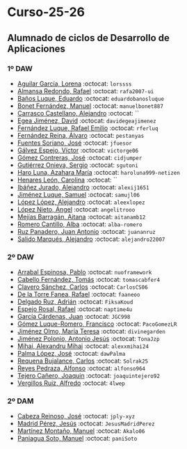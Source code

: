 # Curso-25-26
## Alumnado de ciclos de Desarrollo de Aplicaciones


### 1º DAW

- [Aguilar García, Lorena](https://github.com/lorssss) :octocat: `lorssss`
- [Almansa Redondo, Rafael](https://github.com/rafa2007-ui) :octocat: `rafa2007-ui`
- [Baños Luque, Eduardo](https://github.com/eduardobanosluque) :octocat: `eduardobanosluque`
- [Bonet Fernández, Manuel](https://github.com/manuelbonet887) :octocat: `manuelbonet887`
- [Carrasco Castellano, Alejandro](https://github.com/) :octocat: ``
- [Egea Jiménez, David](https://github.com/davidegeajimenez) :octocat: `davidegeajimenez  `
- [Fernández Luque, Rafael Emilio](https://github.com/rferluq) :octocat: `rferluq`
- [Fernández Reina, Álvaro](https://github.com/pestanyas) :octocat: `pestanyas`
- [Fuentes Soriano, José](https://github.com/jfuesor) :octocat: `jfuesor`
- [Gálvez Espejo, Víctor](https://github.com/victorge06) :octocat: `victorge06`
- [Gómez Contreras, José](https://github.com/cidjumper) :octocat: `cidjumper`
- [Gutiérrez Onieva, Sergio](https://github.com/sgutoni) :octocat: `sgutoni`
- [Haro Luna, Azahara María](https://github.com/haroluna999-netizen) :octocat: `haroluna999-netizen`
- [Henares León, Carolina](https://github.com/) :octocat: ``
- [Ibáñez Jurado, Alejandro](https://github.com/alexij1651) :octocat: `alexij1651`
- [Jiménez Luque, Samuel](https://github.com/samujl06) :octocat: `samujl06`
- [López López, Alejandro](https://github.com/aleexlopez) :octocat: `aleexlopez`
- [López Nieto, Ángel](https://github.com/angelitrooo) :octocat: `angelitrooo`
- [Mejías Barragán, Aitana](https://github.com/aitanamb12) :octocat: `aitanamb12`
- [Romero Cantillo, Alba](https://github.com/alba-romero) :octocat: `alba-romero`
- [Ruz Panadero, Juan Antonio](https://github.com/juananruz) :octocat: `juananruz`
- [Salido Marqués, Alejandro](https://github.com/alejandro22007) :octocat: `alejandro22007`


### 2º DAW

- [Arrabal Espinosa, Pablo](https://github.com/nuoframework) :octocat: `nuoframework`
- [Cabello Fernández, Tomás](https://github.com/tomascabfer4) :octocat: `tomascabfer4`
- [Clavero Sánchez, Carlos](https://github.com/CarlosCS06) :octocat: `CarlosCS06`
- [De la Torre Fanea, Rafael](https://github.com/faaneoo) :octocat: `faaneoo`
- [Delgado Ruz, Adrián](https://github.com/FiksaKoud) :octocat: `FiksaKoud`
- [Espejo Rosal, Rafael](https://github.com/naptime4u) :octocat: `naptime4u`
- [García Cárdenas, Juan](https://github.com/JGC998) :octocat: `JGC998`
- [Gómez Luque-Romero, Francisco](https://github.com/PacoGomezLR) :octocat: `PacoGomezLR`
- [Jiménez Olmo, María Teresa](https://github.com/divinegarden) :octocat: `divinegarden`
- [Jiménez Polonio, Antonio Jesús](https://github.com/TonaJzp) :octocat: `TonaJzp`
- [Mihai, Alexandru Mihai](https://github.com/alexxmihai24) :octocat: `alexxmihai24`
- [Palma López, José](https://github.com/dawPalma) :octocat: `dawPalma`
- [Requena Bujalance, Carlos](https://github.com/Solrak25) :octocat: `Solrak25`
- [Reyes Pedraza, Alfonso](https://github.com/alfonso964) :octocat: `alfonso964`
- [Tejero Cañero, Joaquin](https://github.com/joaquintejero92) :octocat: `joaquintejero92`
- [Vergillos Ruiz, Alfredo](https://github.com/4lwep) :octocat: `4lwep`



### 2º DAM

- [Cabeza Reinoso, José](https://github.com/jply-xyz) :octocat: `jply-xyz`
- [Madrid Pérez, Jesús](https://github.com/JesusMadridPerez) :octocat: `JesusMadridPerez`
- [Martínez Montaño, Manuel](https://github.com/Akalo06) :octocat: `Akalo06`
- [Paniagua Soto, Manuel](https://github.com/paniSoto) :octocat: `paniSoto`
